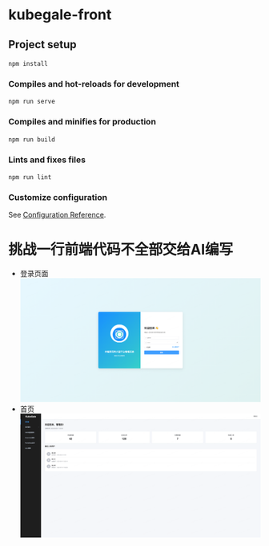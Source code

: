 # kubegale-front

## Project setup
```
npm install
```

### Compiles and hot-reloads for development
```
npm run serve
```

### Compiles and minifies for production
```
npm run build
```

### Lints and fixes files
```
npm run lint
```

### Customize configuration
See [Configuration Reference](https://cli.vuejs.org/config/).

# 挑战一行前端代码不全部交给AI编写
- 登录页面
![img.png](image/img.png)
- 首页
![img.png](首页—image/img.png)